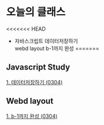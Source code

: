 # 오늘의 클래스

<<<<<<< HEAD
 - 자바스크립트 데이터저장하기   
 webd layout b-1까지 완성
=======

## Javascript Study
[1. 데이터저장하기 (0304)](https://ukey77.github.io/webs2024/javascript/javascript01.html)

## Webd layout
[1. b-1까지 완성 (0304)](https://ukey77.github.io/webs2024/webd/layout/index.html)
